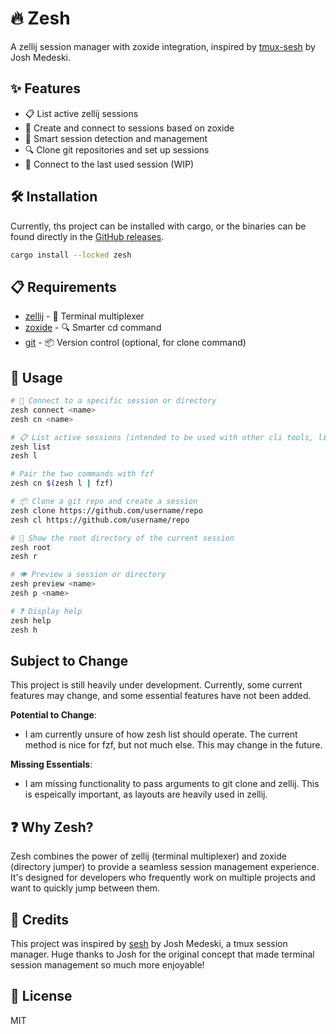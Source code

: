 # 🔥 Zesh

A zellij session manager with zoxide integration, inspired by [tmux-sesh](https://github.com/joshmedeski/sesh)
by Josh Medeski.

## ✨ Features

- 📋 List active zellij sessions
- 📁 Create and connect to sessions based on zoxide
- 🧠 Smart session detection and management
- 🔍 Clone git repositories and set up sessions
- 🔄 Connect to the last used session (WIP)

## 🛠️ Installation

Currently, ths project can be installed with cargo, or the binaries can be found
directly in the [GitHub releases](https://github.com/roberte777/zesh/releases).

```bash
cargo install --locked zesh
```

## 📋 Requirements

- [zellij](https://zellij.dev/) - 🧩 Terminal multiplexer
- [zoxide](https://github.com/ajeetdsouza/zoxide) - 🔍 Smarter cd command
- [git](https://git-scm.com/) - 📦 Version control (optional, for clone command)

## 🚀 Usage

```bash
# 🔗 Connect to a specific session or directory
zesh connect <name>
zesh cn <name>

# 📋 List active sessions (intended to be used with other cli tools, like fzf)
zesh list
zesh l

# Pair the two commands with fzf
zesh cn $(zesh l | fzf)

# 📦 Clone a git repo and create a session
zesh clone https://github.com/username/repo
zesh cl https://github.com/username/repo

# 📂 Show the root directory of the current session
zesh root
zesh r

# 👁️ Preview a session or directory
zesh preview <name>
zesh p <name>

# ❓ Display help
zesh help
zesh h
```

## Subject to Change

This project is still heavily under development. Currently, some current
features may change, and some essential features have not been added.

**Potential to Change**:

- I am currently unsure of how zesh list should operate. The current method is
nice for fzf, but not much else. This may change in the future.

**Missing Essentials**:

- I am missing functionality to pass arguments to git clone and zellij. This
is espeically important, as layouts are heavily used in zellij.

## ❓ Why Zesh?

Zesh combines the power of zellij (terminal multiplexer) and zoxide
(directory jumper) to provide a seamless session management experience. It's
designed for developers who frequently work on multiple projects and want to
quickly jump between them.

## 🙏 Credits

This project was inspired by [sesh](https://github.com/joshmedeski/sesh) by
Josh Medeski, a tmux session manager. Huge thanks to Josh for the original
concept that made terminal session management so much more enjoyable!

## 📜 License

MIT
